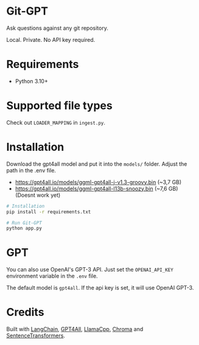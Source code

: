 # Git-GPT

Ask questions against any git repository.

Local. Private. No API key required.

# Requirements

- Python 3.10+

# Supported file types

Check out `LOADER_MAPPING` in `ingest.py`.

# Installation

Download the gpt4all model and put it into the `models/` folder. Adjust the path in the .env file.

- https://gpt4all.io/models/ggml-gpt4all-j-v1.3-groovy.bin (~3,7 GB)
- https://gpt4all.io/models/ggml-gpt4all-l13b-snoozy.bin (~7,6 GB) (Doesnt work yet)

```bash
# Installation
pip install -r requirements.txt

# Run Git-GPT
python app.py
```

# GPT
You can also use OpenAI's GPT-3 API. Just set the `OPENAI_API_KEY` environment variable in the `.env` file.

The default model is `gpt4all`. If the api key is set, it will use OpenAI GPT-3.

# Credits

Built with [LangChain](https://github.com/hwchase17/langchain), [GPT4All](https://github.com/nomic-ai/gpt4all), [LlamaCpp](https://github.com/ggerganov/llama.cpp), [Chroma](https://www.trychroma.com/) and [SentenceTransformers](https://www.sbert.net/).
